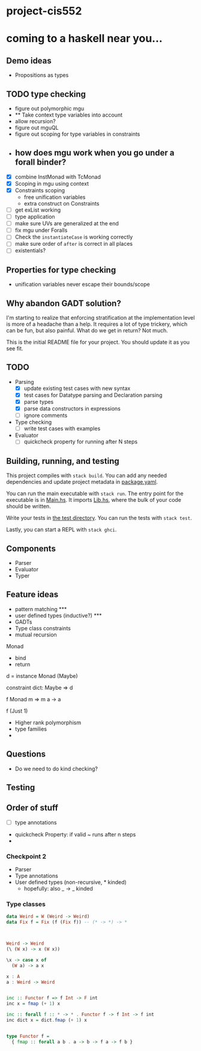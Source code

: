 # project-cis552
# coming to a haskell near you...

## Demo ideas
- Propositions as types


## TODO type checking
- figure out polymorphic mgu
- ** Take context type variables into account
- allow recursion?
- figure out mguQL
- figure out scoping for type variables in constraints
- how does mgu work when you go under a forall binder?
  -  
- [x] combine InstMonad with TcMonad
- [x] Scoping in mgu using context
- [x] Constraints scoping
  - free unification variables
  - extra construct on Constraints
- [ ] get exList working
- [ ] type application
- [ ] make sure UVs are generalized at the end
- [ ] fix mgu under Foralls
- [ ] Check the `instantiateCase` is working correctly
- [ ] make sure order of `after` is correct in all places
- [ ] existentials?

## Properties for type checking
- unification variables never escape their bounds/scope

## Why abandon GADT solution?
I'm starting to realize that enforcing stratification at the implementation level is more of a headache
than a help. It requires a lot of type trickery, which can be fun, but also painful. What do we get
in return? Not much.

This is the initial README file for your project. You should update it as you
see fit.

## TODO

- Parsing
  - [x] update existing test cases with new syntax
  - [x] test cases for Datatype parsing and Declaration parsing
  - [x] parse types
  - [x] parse data constructors in expressions
  - [ ] ignore comments
- Type checking
  - [ ] write test cases with examples
- Evaluator
  - [ ] quickcheck property for running after N steps

## Building, running, and testing

This project compiles with `stack build`. You can add any needed dependencies
and update project metadata in [package.yaml](package.yaml).

You can run the main executable with `stack run`. The entry point for the
executable is in [Main.hs](app/Main.hs). It imports [Lib.hs](src/Lib.hs),
where the bulk of your code should be written.

Write your tests in [the test directory](test/Spec.hs). You can run the tests
with `stack test`.

Lastly, you can start a REPL with `stack ghci`.

## Components

- Parser
- Evaluator
- Typer

## Feature ideas

- pattern matching \*\*\*
- user defined types (inductive?) \*\*\*
- GADTs
- Type class constraints
- mutual recursion

Monad

- bind
- return

d = instance Monad (Maybe)

constraint dict:
Maybe => d

f Monad m => m a -> a

f (Just 1)

- Higher rank polymorphism
- type families
-

## Questions

- Do we need to do kind checking?

## Testing

## Order of stuff

- [ ] type annotations
- quickcheck Property: if valid ~ runs after n steps
-

### Checkpoint 2

- Parser
- Type annotations
- User defined types (non-recursive, \* kinded)
  - hopefully: also _ -> _ kinded

### Type classes

```haskell
data Weird = W (Weird -> Weird)
data Fix f = Fix (f (Fix f)) -- (* -> *) -> *



Weird -> Weird
(\ (W x) -> x (W x))

\x -> case x of
  (W a) -> a x

x : A
a : Weird -> Weird


inc :: Functor f => f Int -> F int
inc x = fmap (+ 1) x

inc :: forall f :: * -> * . Functor f -> f Int -> f int
inc dict x = dict.fmap (+ 1) x


type Functor f =
  { fmap :: forall a b . a -> b -> f a -> f b }

```

